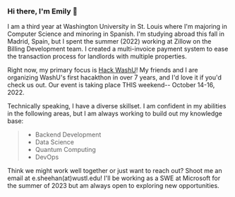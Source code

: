 ### Hi there, I'm Emily 👋

I am a third year at Washington University in St. Louis where I'm majoring in Computer Science and minoring in Spanish. I'm studying abroad this fall in Madrid, Spain, but I spent the summer (2022) working at Zillow on the Billing Development team. I created a multi-invoice payment system to ease the transaction process for landlords with multiple properties.

Right now, my primary focus is  [Hack WashU](https://hackwashu.com)! My friends and I are organizing WashU's first hacakthon in over 7 years, and I'd love it if you'd check us out. Our event is taking place THIS weekend-- October 14-16, 2022.

Technically speaking, I have a diverse skillset. I am confident in my abilities in the following areas, but I am always working to build out my knowledge base:
>- Backend Development
>- Data Science
>- Quantum Computing
>- DevOps

Think we might work well together or just want to reach out? Shoot me an email at e.sheehan(at)wustl.edu! I'll be working as a SWE at Microsoft for the summer of 2023 but am always open to exploring new opportunities.
